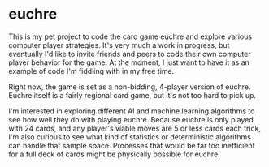 # euchre
This is my pet project to code the card game euchre and explore various computer player strategies. It's very much a work in progress, but eventually I'd like to invite friends and peers to code their own computer player behavior for the game. At the moment, I just want to have it as an example of code I'm fiddling with in my free time.

Right now, the game is set as a non-bidding, 4-player version of euchre. Euchre itself is a fairly regional card game, but it's not too hard to pick up.

I'm interested in exploring different AI and machine learning algorithms to see how well they do with playing euchre. Because euchre is only played with 24 cards, and any player's viable moves are 5 or less cards each trick, I'm also curious to see what kind of statistics or deterministic algorithms can handle that sample space. Processes that would be far too inefficient for a full deck of cards might be physically possible for euchre.
